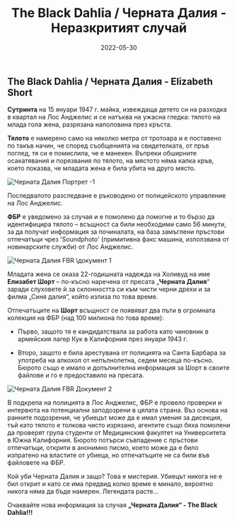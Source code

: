 ﻿---
title: The Black Dahlia / Черната Далия - Неразкритият случай
description: Историята и фактите за убийството на Черната Далия, нова информация и подробности за неразкрития случай от преди век. Нова информация по случая.
image: https://res.cloudinary.com/mayks/image/upload/v1653921275/blog-mayks/crime/black-dahlia%20/elizabeth-short-face-1_y9wpm0.webp
alt: The Black Dahlia picture in enface
categories:
  - крими
  - история
tags: ["крими", "published"]
number: 4
date: 2022-05-30
status: ["publish"]
---

## The Black Dahlia / Черната Далия - Elizabeth Short   
**Сутринта** на 15 януари 1947 г. майка, извеждаща детето си на разходка в квартал на Лос Анджелис и се натъква на ужасна гледка: тялото на млада гола жена, разрязана наполовина през кръста.  

**Тялото** е намерено само на няколко метра от тротоара и е поставено по такъв начин, че според съобщенията на свидетелката, от пръв поглед, тя си е помислила, че е манекен. Въпреки обширните осакатявания и порязвания по тялото, на мястото няма капка кръв, което показва, че младата жена е била убита на друго място.  

![Черната Далия Портрет -1](https://res.cloudinary.com/mayks/image/upload/v1653920463/blog-mayks/crime/black-dahlia%20/elizabeth-short-poster_slqcly.webp)

Последвалото разследване е ръководено от полицейското управление на Лос Анджелис.  

**ФБР** е уведомено за случая и е помолено да помогне и то бързо да идентифицира тялото – всъщност са били необходими само 56 минути, за да получат информация за починалата, на база замъглени пръстови отпечатъци чрез 'Soundphoto' (примитивна факс машина, използвана от новинарските служби) от Лос Анджелис.  

![Черната Далия FBR \документ 1](https://res.cloudinary.com/mayks/image/upload/v1653920462/blog-mayks/crime/black-dahlia%20/doc-2_gdqpqz.webp)

Младата жена се оказа 22-годишната надежда на Холивуд на име **Елизабет Шорт** – по-късно наречена от пресата „**Черната Далия**“ заради слуховете й за склонността си към чисти черни дрехи и за филма „Синя далия“, който излиза по това време.  

Отпечатъците на **Шорт** всъщност се появяват два пъти в огромната колекция на ФБР (над 100 милиона по това време):  

* Първо, защото тя е кандидатствала за работа като чиновник в армейския лагер Кук в Калифорния през януари 1943 г.

* Второ, защото е била арестувана от полицията на Санта Барбара за употреба на алкохол от непълнолетна, седем месеца по-късно. Бюрото също е имало и допълнителна информация за Шорт в своите файлове и го е предоставило на пресата.


![Черната Далия FBR Документ 2](https://res.cloudinary.com/mayks/image/upload/v1653920461/blog-mayks/crime/black-dahlia%20/doc-1_lzled9.webp)  


В подкрепа на полицията в Лос Анджелис, ФБР е провело проверки и интервюта на потенциални заподозрени в цялата страна. Въз основа на ранните подозрения, че убиецът може да е имал умения за дисекция, тъй като тялото е толкова чисто изрязано, агентите също бяха помолени да проверят група студенти от Медицинския факултет на Университета в Южна Калифорния. Бюрото потърси съвпадение с пръстови отпечатъци, открити в анонимно писмо, което може да е било изпратено на властите от убиеца, но отпечатъците не са били във файловете на ФБР.

Кой уби Черната Далия и защо? Това е мистерия. Убиецът никога не е бил открит и като се има предвид колко време е минало, вероятно никога няма да бъде намерен. 
Легендата расте...  

Очаквайте нова информация за случая **„Черната Далия“ - The Black Dahlia!!!**

